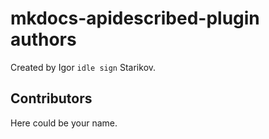 # mkdocs-apidescribed-plugin authors

Created by Igor `idle sign` Starikov.

## Contributors

Here could be your name.
